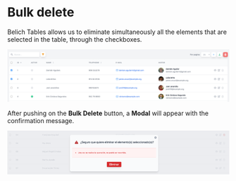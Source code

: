 # Bulk delete

Belich Tables allows us to eliminate simultaneously all the elements that are selected in the table, through the checkboxes.

![Belich Tables with Livewire](../../_media/bulk-delete.png ':class=thumbnail')

After pushing on the **Bulk Delete** button, a **Modal** will appear with the confirmation message.

![Belich Tables with Livewire](../../_media/delete-modal.png ':class=thumbnail')
